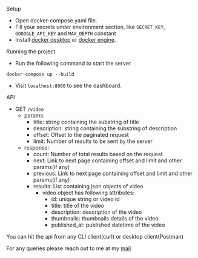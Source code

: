 Setup
- Open docker-compose.yaml file.
- Fill your secrets under environment section, like `SECRET_KEY`, `GOOOGLE_API_KEY` and `MAX_DEPTH` constant
- Install [docker desktop](https://docs.docker.com/desktop/) or [docker engine](https://docs.docker.com/engine/install/).


Running the project

- Run the following command to start the server 
```
docker-compose up --build
```
- Visit `localhost:8000` to see the dashboard.


API
- GET `/video`
    - params: 
        - title: string containing the substring of title
        - description: string containing the substring of description
        - offset: Offset to the paginated request
        - limit: Number of results to be sent by the server
    - response: 
        - count: Number of total results based on the request
        - next: Link to next page containing offset and limit and other params(if any)
        - previous: Link to next page containing offset and limit and other params(if any)
        - results: List containing json objects of video
            - video object has following attributes:
                - id: unique string or video id
                - title: title of the video
                - description: description of the video
                - thumbnails: thumbnails details of the video
                - published_at: published datetime of the video

You can hit the api from any CLI client(curl) or desktop client(Postman)


For any queries please reach out to me at my [mail](mailto:r.riyasingh.s15@gmail.com)